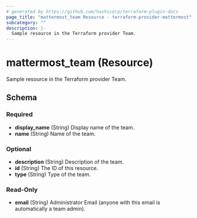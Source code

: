 ```yaml
---
# generated by https://github.com/hashicorp/terraform-plugin-docs
page_title: "mattermost_team Resource - terraform-provider-mattermost"
subcategory: ""
description: |-
  Sample resource in the Terraform provider Team.
---
```


# mattermost_team (Resource)

Sample resource in the Terraform provider Team.



<!-- schema generated by tfplugindocs -->
## Schema

### Required

- **display_name** (String) Display name of the team.
- **name** (String) Name of the team.

### Optional

- **description** (String) Description of the team.
- **id** (String) The ID of this resource.
- **type** (String) Type of the team.

### Read-Only

- **email** (String) Administrator Email (anyone with this email is automatically a team admin).


